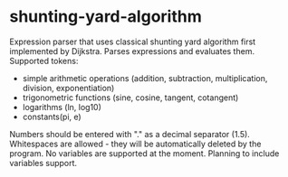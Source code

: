 # shunting-yard-algorithm
Expression parser that uses classical shunting yard algorithm first implemented by Dijkstra. Parses expressions and evaluates them. 
Supported tokens:
* simple arithmetic operations (addition, subtraction, multiplication, division, exponentiation)
* trigonometric functions (sine, cosine, tangent, cotangent)
* logarithms (ln, log10)
* constants(pi, e)

Numbers should be entered with "." as a decimal separator (1.5).
Whitespaces are allowed - they will be automatically deleted by the program.
No variables are supported at the moment. Planning to include variables support.
